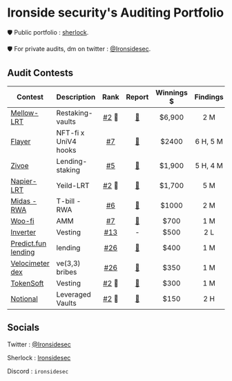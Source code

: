 # Ironside security's Auditing Portfolio

🛡️ Public portfolio : [sherlock](https://audits.sherlock.xyz/watson/Ironsidesec).

🛡️ For private audits, dm on twitter : [@Ironsidesec](https://x.com/Ironsidesec).


## Audit Contests
|Contest|Description|Rank|Report|Winnings $|Findings|
|-------|-----------|:--:|:----:|:----:|:------:|
|[Mellow-LRT](https://audits.sherlock.xyz/contests/423)|Restaking-vaults|  [#2](https://audits.sherlock.xyz/contests/423/leaderboard) 🥈 |[📄](https://github.com/search?q=repo%3Asherlock-audit%2F2024-06-mellow-judging+ironsidesec+label%3AReward+++&type=issues&state=closed)| $6,900 | 2 M |
|[Flayer](https://audits.sherlock.xyz/contests/468)|NFT-fi x UniV4 hooks|  [#7](https://audits.sherlock.xyz/contests/468/leaderboard)|[📄](https://github.com/search?q=repo%3Asherlock-audit%2F2024-08-flayer-judging+ironsidesec&type=issues)| $2400 | 6 H, 5 M |
|[Zivoe](https://audits.sherlock.xyz/contests/280)|Lending-staking|  [#5](https://audits.sherlock.xyz/contests/280/leaderboard) |[📄](https://github.com/search?q=repo%3Asherlock-audit%2F2024-03-zivoe-judging+ironsidesec+label%3AReward&type=issues)| $1,900 | 5 H, 4 M |
|[Napier-LRT](https://audits.sherlock.xyz/contests/369)|Yeild-LRT|  [#2](https://audits.sherlock.xyz/contests/369/leaderboard) 🥈 |[📄](https://github.com/search?q=repo%3Asherlock-audit%2F2024-05-napier-update-judging+ironsidesec+label%3Areward&type=issues)| $1,700 | 5 M |
|[Midas - RWA](https://audits.sherlock.xyz/contests/495)|T-bill - RWA|  [#6](https://audits.sherlock.xyz/contests/495/leaderboard)|[📄](https://github.com/search?q=repo%3Asherlock-audit%2F2024-08-midas-minter-redeemer-judging+ironsidesec+label%3Areward+label%3Aduplicate&type=issues)| $1000 | 2 M |
|[Woo-fi](https://audits.sherlock.xyz/contests/277)|AMM|  [#7](https://audits.sherlock.xyz/contests/277/leaderboard)|[📄](https://github.com/sherlock-audit/2024-03-woofi-swap-judging/issues/162)| $700 | 1 M |
|[Inverter](https://app.hats.finance/audit-competitions/inverter-network-0xe47e52c4fea05e555920f1dcdcc6fb8eca103eeb/scope)|Vesting| [#13](https://app.hats.finance/audit-competitions/inverter-network-0xe47e52c4fea05e555920f1dcdcc6fb8eca103eeb/leaderboard)| - | $500 | 2 L |
|[Predict.fun lending](https://audits.sherlock.xyz/contests/561)|lending|  [#26](https://audits.sherlock.xyz/contests/561/leaderboard)|[📄](https://github.com/sherlock-audit/2024-09-predict-fun-judging/issues/266)| $400 | 1 M |
|[Velocimeter dex](https://audits.sherlock.xyz/contests/442)|ve(3,3) bribes|  [#26](https://audits.sherlock.xyz/contests/442/leaderboard)|[📄](https://github.com/sherlock-audit/2024-06-velocimeter-judging/issues/442)| $350 | 1 M |
|[TokenSoft](https://audits.sherlock.xyz/contests/285)|Vesting|  [#2](https://audits.sherlock.xyz/contests/285/leaderboard) 🥈 |[📄](https://github.com/sherlock-audit/2024-05-tokensoft-distributor-contracts-update-judging/issues/26)| $300 | 1 M |
|[Notional](https://audits.sherlock.xyz/contests/446)|Leveraged Vaults|  [#2](https://audits.sherlock.xyz/contests/446/leaderboard) 🥈 |[📄](https://github.com/search?q=repo%3Asherlock-audit%2F2024-06-leveraged-vaults-judging+ironsidesec+label%3AReward+++&type=issues&state=closed)| $150 | 2 H |

## Socials

Twitter : [@Ironsidesec](https://x.com/Ironsidesec)

Sherlock : [Ironsidesec](https://audits.sherlock.xyz/watson/Ironsidesec)

Discord : `ironsidesec`
